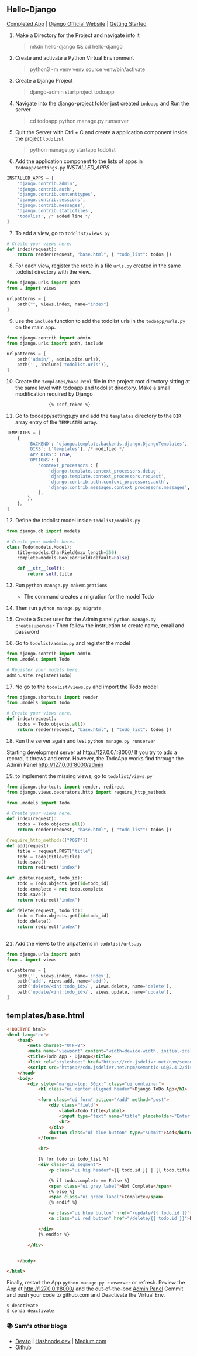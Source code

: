 ## Hello-Django

[Completed App](https://github.com/Nditah/hello-django) | 
[Django Official Website](https://djangoproject.com/) | 
[Getting Started](https://docs.djangoproject.com/en/4.0/intro/tutorial01/)


1. Make a Directory for the Project and navigate into it
     > mkdir hello-django && cd hello-django

2. Create and activate a Python Virtual Environment
     > python3 -m venv venv 
     > source venv/bin/activate

3. Create a Django Project
     > django-admin startproject todoapp

4. Navigate into the django-project folder just created `todoapp` and Run the server
    > cd todoapp 
    > python manage.py runserver

5. Quit the Server with Ctrl + C and create a application component inside the project `todolist`
     > python manage.py startapp todolist

6. Add the application component to the lists of apps in `todoapp/settings.py`  _INSTALLED_APPS_

```py
INSTALLED_APPS = [
    'django.contrib.admin',
    'django.contrib.auth',
    'django.contrib.contenttypes',
    'django.contrib.sessions',
    'django.contrib.messages',
    'django.contrib.staticfiles',
    'todolist', /* added line */
]
```

7. To add a view, go to `todolist/views.py` 
   
```py
# Create your views here.
def index(request):
    return render(request, "base.html", { "todo_list": todos })
```

8. For each view, register the route in a file `urls.py` created in the same todolist directory with the view.
   
```py
from django.urls import path
from . import views

urlpatterns = [
    path("", views.index, name="index")
]
```

9.  use the `include` function to add the todolist urls in the `todoapp/urls.py` on the main app.

```py
from django.contrib import admin
from django.urls import path, include

urlpatterns = [
    path('admin/', admin.site.urls),
    path('', include('todolist.urls')),
]
```

10.  Create the `templates/base.html` file in the project root directory sitting at the same level with todoapp and todolist directory.
Make a small modification required by Django    
```html
                {% csrf_token %}
```

11.  Go to todoapp/settings.py and add the `templates` directory to the `DIR` array entry of the `TEMPLATES` array.
```py
TEMPLATES = [
    {
        'BACKEND': 'django.template.backends.django.DjangoTemplates',
        'DIRS': ['templates'], /* modified */
        'APP_DIRS': True,
        'OPTIONS': {
            'context_processors': [
                'django.template.context_processors.debug',
                'django.template.context_processors.request',
                'django.contrib.auth.context_processors.auth',
                'django.contrib.messages.context_processors.messages',
            ],
        },
    },
]
```


12.  Define the todolist model inside `todolist/models.py`

```py
from django.db import models

# Create your models here.
class Todo(models.Model):
    title=models.CharField(max_length=350)
    complete=models.BooleanField(default=False)

    def __str__(self):
        return self.title
```



13. Run `python manage.py makemigrations`
    - The command creates a migration for the model Todo

14. Then run `python manage.py migrate`

15. Create a Super user for the Admin panel  `python manage.py createsuperuser`
    Then follow the instruction to create name, email and password

16. Go to `todolist/admin.py` and register the model

```py
from django.contrib import admin
from .models import Todo

# Register your models here.
admin.site.register(Todo)
```

17. No go to the `todolist/views.py` and import the Todo model

```py
from django.shortcuts import render
from .models import Todo

# Create your views here.
def index(request):
    todos = Todo.objects.all()
    return render(request, "base.html", { "todo_list": todos })
```

18. Run the server again and test `python manage.py runserver`

Starting development server at http://127.0.0.1:8000/
If you try to add a record, it throws and error.
However, the TodoApp works find through the Admin Panel http://127.0.0.1:8000/admin 

19. to implement the missing views, go to `todolist/views.py` 

```py
from django.shortcuts import render, redirect
from django.views.decorators.http import require_http_methods

from .models import Todo

# Create your views here.
def index(request):
    todos = Todo.objects.all()
    return render(request, "base.html", { "todo_list": todos })

@require_http_methods(["POST"])
def add(request):
    title = request.POST["title"]
    todo = Todo(title=title)
    todo.save()
    return redirect("index")

def update(request, todo_id):
    todo = Todo.objects.get(id=todo_id)
    todo.complete = not todo.complete
    todo.save()
    return redirect("index")

def delete(request, todo_id):
    todo = Todo.objects.get(id=todo_id)
    todo.delete()
    return redirect("index")
            
```

21. Add the views to the urlpatterns in `todolist/urls.py`
```py
from django.urls import path
from . import views

urlpatterns = [
    path('', views.index, name='index'),
    path('add', views.add, name='add'),
    path('delete/<int:todo_id>/', views.delete, name='delete'),
    path('update/<int:todo_id>/', views.update, name='update'),
]
```




## templates/base.html

```html
<!DOCTYPE html>
<html lang="en">
    <head>
        <meta charset="UTF-8">
        <meta name="viewport" content="width=device-width, initial-scale=1.0">
        <title>Todo App - Django</title>
        <link rel="stylesheet" href="https://cdn.jsdelivr.net/npm/semantic-ui@2.4.2/dist/semantic.min.css">
        <script src="https://cdn.jsdelivr.net/npm/semantic-ui@2.4.2/dist/semantic.min.js"></script>
    </head>
    <body>
        <div style="margin-top: 50px;" class="ui container">
            <h1 class="ui center aligned header">Django ToDo App</h1>

            <form class="ui form" action="/add" method="post">
                <div class="field">
                    <label>Todo Title</label>
                    <input type="text" name="title" placeholder="Enter ToDo task...">
                    <br>
                </div>
                <button class="ui blue button" type="submit">Add</button>
            </form>

            <hr>

            {% for todo in todo_list %} 
            <div class="ui segment">
                <p class="ui big header">{{ todo.id }} | {{ todo.title }}</p>

                {% if todo.complete == False %}
                <span class="ui gray label">Not Complete</span>
                {% else %}
                <span class="ui green label">Complete</span>
                {% endif %}

                <a class="ui blue button" href="/update/{{ todo.id }}">Update</a>
                <a class="ui red button" href="/delete/{{ todo.id }}">Delete</a>

            </div>
            {% endfor %}

        </div>


    </body>

</html>

```

Finally, restart the App `python manage.py runserver` or refresh.
Review the App at http://127.0.0.1:8000/ and the out-of-the-box [Admin Panel](http://127.0.0.1:8000/admin)
Commit and push your code to github.com and Deactivate the Virtual Env.
   
    $ deactivate
    $ conda deactivate


### 📚 Sam's other blogs

- [Dev.to](https://dev.to/nditah) | [Hashnode.dev](https://nditah.hashnode.dev/) | [Medium.com](https://nditah.medium.com/)
- [Github](https://github.com/Nditah)